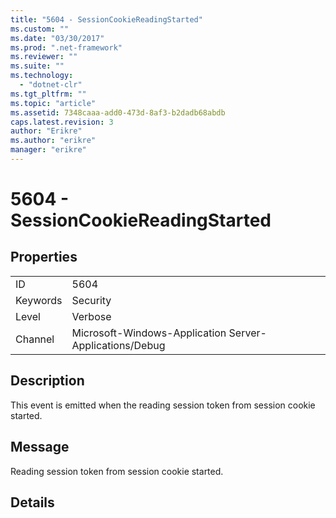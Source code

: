 ```yaml
---
title: "5604 - SessionCookieReadingStarted"
ms.custom: ""
ms.date: "03/30/2017"
ms.prod: ".net-framework"
ms.reviewer: ""
ms.suite: ""
ms.technology: 
  - "dotnet-clr"
ms.tgt_pltfrm: ""
ms.topic: "article"
ms.assetid: 7348caaa-add0-473d-8af3-b2dadb68abdb
caps.latest.revision: 3
author: "Erikre"
ms.author: "erikre"
manager: "erikre"
---
```

# 5604 - SessionCookieReadingStarted
## Properties  
  
|||  
|-|-|  
|ID|5604|  
|Keywords|Security|  
|Level|Verbose|  
|Channel|Microsoft-Windows-Application Server-Applications/Debug|  
  
## Description  
 This event is emitted when the reading session token from session cookie started.  
  
## Message  
 Reading session token from session cookie started.  
  
## Details
